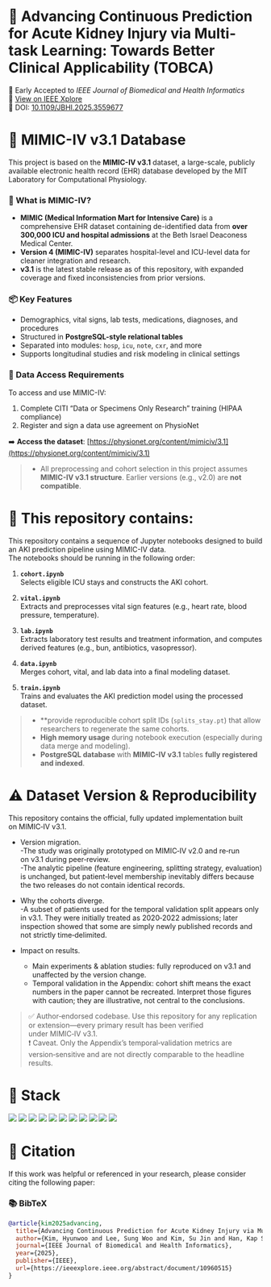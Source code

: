 # 🧠 Advancing Continuous Prediction for Acute Kidney Injury via Multi-task Learning: Towards Better Clinical Applicability (TOBCA)

📝 Early Accepted to *IEEE Journal of Biomedical and Health Informatics*  <br/>
🔗 [View on IEEE Xplore](https://ieeexplore.ieee.org/abstract/document/10960515)  
📌 DOI: [10.1109/JBHI.2025.3559677](https://doi.org/10.1109/JBHI.2025.3559677)

# 🏥 MIMIC-IV v3.1 Database

This project is based on the **MIMIC-IV v3.1** dataset, a large-scale, publicly available electronic health record (EHR) database developed by the MIT Laboratory for Computational Physiology.

### 🧬 What is MIMIC-IV?
- **MIMIC (Medical Information Mart for Intensive Care)** is a comprehensive EHR dataset containing de-identified data from **over 300,000 ICU and hospital admissions** at the Beth Israel Deaconess Medical Center.
- **Version 4 (MIMIC-IV)** separates hospital-level and ICU-level data for cleaner integration and research.
- **v3.1** is the latest stable release as of this repository, with expanded coverage and fixed inconsistencies from prior versions.

### 📦 Key Features
- Demographics, vital signs, lab tests, medications, diagnoses, and procedures
- Structured in **PostgreSQL-style relational tables**
- Separated into modules: `hosp`, `icu`, `note`, `cxr`, and more
- Supports longitudinal studies and risk modeling in clinical settings

### 🔐 Data Access Requirements
To access and use MIMIC-IV:
1. Complete CITI “Data or Specimens Only Research” training (HIPAA compliance)
2. Register and sign a data use agreement on PhysioNet

➡️ **Access the dataset**: [https://physionet.org/content/mimiciv/3.1](https://physionet.org/content/mimiciv/3.1)

> - All preprocessing and cohort selection in this project assumes **MIMIC-IV v3.1 structure**. Earlier versions (e.g., v2.0) are **not compatible**.

# 📂 This repository contains:

This repository contains a sequence of Jupyter notebooks designed to build an AKI prediction pipeline using MIMIC-IV data.  
The notebooks should be running in the following order:

1. **`cohort.ipynb`**  
   Selects eligible ICU stays and constructs the AKI cohort.

3. **`vital.ipynb`**  
   Extracts and preprocesses vital sign features (e.g., heart rate, blood pressure, temperature).

4. **`lab.ipynb`**  
   Extracts laboratory test results and treatment information, and computes derived features (e.g., bun, antibiotics, vasopressor).

5. **`data.ipynb`**  
   Merges cohort, vital, and lab data into a final modeling dataset.

6. **`train.ipynb`**  
   Trains and evaluates the AKI prediction model using the processed dataset.

> - **provide reproducible cohort split IDs (`splits_stay.pt`) that allow researchers to regenerate the same cohorts.  
> - **High memory usage** during notebook execution (especially during data merge and modeling).
> - **PostgreSQL database** with **MIMIC-IV v3.1** tables **fully registered and indexed**.

# ⚠️ Dataset Version & Reproducibility

This repository contains the official, fully updated implementation built on MIMIC‑IV v3.1.

* Version migration.  
  -The study was originally prototyped on MIMIC‑IV v2.0 and re‑run on v3.1 during peer‑review.  
  -The analytic pipeline (feature engineering, splitting strategy, evaluation) is unchanged, but patient‑level membership inevitably differs because the two releases do not contain identical records.

* Why the cohorts diverge.  
  -A subset of patients used for the temporal validation split appears only in v3.1. They were initially treated as 2020‑2022 admissions; later inspection showed that some are simply newly published records and not strictly time‑delimited.

* Impact on results.  
  - Main experiments & ablation studies: fully reproduced on v3.1 and unaffected by the version change.  
  - Temporal validation in the Appendix: cohort shift means the exact numbers in the paper cannot be recreated. Interpret those figures with caution; they are illustrative, not central to the conclusions.

> ✅ Author‑endorsed codebase. Use this repository for any replication or extension—every primary result has been verified under MIMIC‑IV v3.1.  
> ❗ Caveat. Only the Appendix’s temporal‑validation metrics are version‑sensitive and are not directly comparable to the headline results.

# 🧱 Stack

<img src="https://img.shields.io/badge/Python-3776AB?style=flat&logo=Python&logoColor=white"/> <img src="https://img.shields.io/badge/PyTorch-EE4C2C?style=flat&logo=PyTorch&logoColor=white"/> <img src="https://img.shields.io/badge/Optuna-70AADB?style=flat"/> <img src="https://img.shields.io/badge/Pandas-150458?style=flat&logo=pandas&logoColor=white"/> <img src="https://img.shields.io/badge/Numpy-013243?style=flat&logo=numpy&logoColor=white"/> <img src="https://img.shields.io/badge/Scikit--learn-F7931E?style=flat&logo=scikit-learn&logoColor=white"/> <img src="https://img.shields.io/badge/Matplotlib-3776AB?style=flat&logo=matplotlib&logoColor=white"/> <img src="https://img.shields.io/badge/Seaborn-0C5A6B?style=flat"/> <img src="https://img.shields.io/badge/WandB-FFBE00?style=flat&logo=wandb&logoColor=black"/> <img src="https://img.shields.io/badge/Jupyter-F37626?style=flat&logo=jupyter&logoColor=white"/> <img src="https://img.shields.io/badge/SPSS-005BAB?style=flat&logo=ibm&logoColor=white"/>

# 📄 Citation

If this work was helpful or referenced in your research, please consider citing the following paper:

### 📚 BibTeX
```bibtex
@article{kim2025advancing,
  title={Advancing Continuous Prediction for Acute Kidney Injury via Multi-task Learning: Towards Better Clinical Applicability},
  author={Kim, Hyunwoo and Lee, Sung Woo and Kim, Su Jin and Han, Kap Su and Lee, Sijin and Song, Juhyun and Lee, Hyo Kyung},
  journal={IEEE Journal of Biomedical and Health Informatics},
  year={2025},
  publisher={IEEE},
  url={https://ieeexplore.ieee.org/abstract/document/10960515}
}
